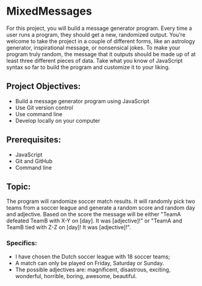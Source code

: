 # MixedMessages
For this project, you will build a message generator program. Every time a user runs a program, they should get a new, randomized output. You’re welcome to take the project in a couple of different forms, like an astrology generator, inspirational message, or nonsensical jokes. To make your program truly random, the message that it outputs should be made up of at least three different pieces of data. Take what you know of JavaScript syntax so far to build the program and customize it to your liking.

## Project Objectives:
- Build a message generator program using JavaScript
- Use Git version control
- Use command line
- Develop locally on your computer

## Prerequisites:
- JavaScript
- Git and GitHub
- Command line

## Topic:
The program will randomize soccer match results. It will randomly pick two teams from a soccer league and generate a random score and random day and adjective. Based on the score the message will be either "TeamA defeated TeamB with X-Y on [day]. It was [adjective]!" or "TeamA and TeamB tied with Z-Z on [day]! It was [adjective]!".

### Specifics:
- I have chosen the Dutch soccer league with 18 soccer teams;
- A match can only be played on Friday, Saturday or Sunday.
- The possible adjectives are: magnificent, disastrous, exciting, wonderful, horrible, boring, awesome, beautiful.